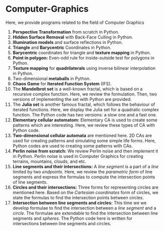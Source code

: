 # Computer-Graphics 
Here, we provide programs related to the field of Computer Graphics
1) **Perspective Transformation** from scratch in Python.
2) **Hidden Surface Removal** with Back-Face Culling in Python.
3) **Illumination models** and surface reflections in Python.
4) **Triangle** and **Barycentric** Coordinates in Python.
5) **Barycentric** coordinates for triangle and **texture mapping** in Python. 
6) **Point in polygon:** Even-odd rule for inside-outside test for polygons in Python.  
7) **Texture mapping** for **quadrilaterals** using inverse bilinear interpolation in Python. 
8) Two-dimensional **metaballs** in Python.
9) **Chaos Game** for **Iterated Function System** (IFS). 
10) The **Mandelbrot set** is a well-known fractal, which is based on a recursive complex function. Here, we review the formulation. Then, two versions of implementing the set with Python are provided.
11) The **Julia set** is another famous fractal, which follows the behaviour of iterated functions. Here, we display the Julia set for a quadratic complex function. The Python code has two versions: a slow one and a fast one.
12) **Elementary cellular automatom:** Elementary CA is used to create some patterns which are interesting. Here, we review these types of CA with Python code.
13) **Two-dimensional cellular automata** are mentioned here. 2D CAs are used for creating patterns and simulating some simple life forms. Here, Python codes are used to creating some patterns with CAs.
14) **Perlin noise from scratch:** We review Perlin noise and then implement it in Python. Perlin noise is used in Computer Graphics for creating terrains, mountains, clouds, and etc.
15) **Line segments and their intersections:** A *line segment* is a part of a *line* limited by two *endpoints*. Here, we review the *parametric form* of line segments and express the formulas to compute the intersection points of line segments.
16) **Circles and their intersections:** Three forms for representing circles are mentioned here. Based on the *Cartesian coordinates* form of circles, we state the formulas to find the intersection points between circles.
17) **Intersection between line segments and circles:** This time we we develop formulae to find the intersection between a *line segment* and a *circle*. The formulae are extendable to find the intersection between line segments and *spheres*. The Python code here is written for intersections between line segments and circles. 